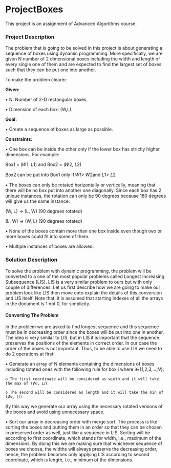 <h1>ProjectBoxes</h1> 
This project is an assignment of Advanced Algorithms course. 

<h3>Project Description</h3>

The problem that is going to be solved in this project is about generating a sequence of boxes using dynamic programming. More specifically, we are given N number of 2 dimensional boxes including the width and length of every single one of them and are expected to find the largest set of boxes such that they can be put one into another.

To make the problem clearer:

<b>Given:</b>

• N: Number of 2-D rectangular boxes.

• Dimension of each box: (W,L).

<b>Goal:</b>

• Create a sequence of boxes as large as possible.

<b>Constraints:</b>

• One box can be inside the other only if the lower box has strictly higher dimensions. For example:

Box1 = (𝑊1, 𝐿1) and Box2 = (𝑊2, 𝐿2)

Box2 can be put into Box1 only if 𝑊1> 𝑊2and 𝐿1> 𝐿2

• The boxes can only be rotated horizontally or vertically, meaning that there will be no box put into another one diagonally. Since each box has 2 unique instances, the rotation can only be 90 degrees because 180 degrees will give us the same instance:

(W, L) -> (L, W) (90 degrees rotated)

(L, W) -> (W, L) (90 degrees rotated)

• None of the boxes contain more than one box inside even though two or more boxes could fit into some of them.

• Multiple instances of boxes are allowed.

<h3>Solution Description</h3>

To solve the problem with dynamic programming, the problem will be converted to a one of the most popular problems called Longest Increasing Subsequence (LIS). LIS is a very similar problem to ours but with only couple of differences. Let us first describe how we are going to make our problem look like LIS then move onto explain the details of this conversion and LIS itself. Note that, it is assumed that starting indexes of all the arrays in the document is 1 not 0, for simplicity.

<h4>Converting The Problem</h4>

In the problem we are asked to find longest sequence and this sequence must be in decreasing order since the boxes will be put into one in another. The idea is very similar to LIS, but in LIS it is important that the sequence preserves the positions of the elements in correct order. In our case the order of the boxes is not important. Thus, to be able to use LIS we need to do 2 operations at first:

• Generate an array of N elements containing the dimensions of boxes including rotated ones with the following rule for box i where i∈{1,2,3,…,𝑁}:

    o The first coordinate will be considered as width and it will take the max of (𝑊𝑖, 𝐿𝑖)
    
    o The second will be considered as length and it will take the min of (𝑊𝑖, 𝐿𝑖)
    
By this way we generate our array using the necessary rotated versions of the boxes and avoid using unnecessary space.

• Sort our array in decreasing order with merge sort. The process is like sorting the boxes and putting them in an order so that they can be chosen in preserved order as well, just like a sequence in LIS. Sorting will be according to first coordinate, which stands for width, i.e., maximum of the dimensions. By doing this we are making sure that whichever sequence of boxes we choose, the widths will always preserve the decreasing order, hence, the problem becomes only applying LIS according to second coordinate, which is length, i.e., minimum of the dimensions.
